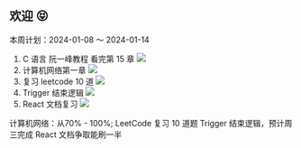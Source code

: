 ## 欢迎 😝

本周计划：2024-01-08 ～ 2024-01-14

1. C 语言 阮一峰教程 看完第 15 章 ![](https://progress-bar.dev/0/?title=Progress&width=120&color=babaca)
2. 计算机网络第一章 ![](https://progress-bar.dev/70/?title=Progress&width=120&color=babaca)
3. 复习 leetcode 10 道 ![](https://progress-bar.dev/0/?title=Progress&width=120&color=babaca)
4. Trigger 结束逻辑 ![](https://progress-bar.dev/40/?title=Progress&width=120&color=babaca)
5. React 文档复习 ![](https://progress-bar.dev/0/?title=Progress&width=120&color=babaca)

计算机网络：从70% - 100%;
LeetCode 复习 10 道题
Trigger 结束逻辑，预计周三完成
React 文档争取能刷一半